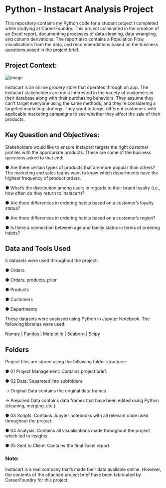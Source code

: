 # Python - Instacart Analysis Project
This repository contains my Python code for a student project I completed while studying at CareerFoundry. This project culminated in the creation of an Excel report, documenting processes of data cleaning, data wrangling, and column derivations. The report also contains a Population Flow, visualisations from the data, and recommendations based on the business questions posed in the project brief.

## Project Context:
![image](https://github.com/Kyle-Stanford1612/Python-InstacartAnalysis-Project/assets/171201472/b5526b57-324f-45e6-9e8b-830faef67344)


Instacart is an online grocery store that operates through an app. The Instacart stakeholders are most interested in the variety of customers in their database along with their purchasing behaviors. They assume they can't target everyone using the same methods, and they’re considering a targeted marketing strategy. They want to target different customers with applicable marketing campaigns to see whether they affect the sale of their products.

## Key Question and Objectives:
Stakeholders would like to ensure Instacart targets the right customer profiles with the appropriate products. These are some of the business questions asked to that end:

● Are there certain types of products that are more popular than others? The marketing and sales teams want to know which departments have the highest frequency of product orders.

● What’s the distribution among users in regards to their brand loyalty (i.e., how often do they return to Instacart)?

● Are there differences in ordering habits based on a customer’s loyalty status?

● Are there differences in ordering habits based on a customer’s region?

● Is there a connection between age and family status in terms of ordering habits?

## Data and Tools Used
5 datasets were used throughout the project:

● Orders

● Orders_products_prior

● Products

● Customers

● Departments

These datasets were analysed using Python in Jupyter Notebook. The following libraries were used:

Numpy | Pandas | Matplotlib | Seaborn | Scipy

## Folders
Project files are stored using the following folder structure:

● 01 Project Management: Contains project brief.

● 02 Data: Separated into subfolders. 

  → Original Data contains the original data frames. 
  
  → Prepared Data contains data frames that have been edited using Python (cleaning, merging, etc.)

● 03 Scripts: Contains Jupyter notebooks with all relevant code used throughout the project.

● 04 Analysis: Contains all visualisations made throughout the project which led to insights.

● 05 Sent to Client: Contains the final Excel report.

### Note:
Instacart is a real company that’s made their data available online. However, the contents of the attached project brief
have been fabricated by CareerFoundry for this project.

